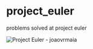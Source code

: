 project_euler
=============

problems solved at project euler

![Project Euler - joaovrmaia](http://projecteuler.net/profile/joaovrmaia.png "Project Euler - joaovrmaia")
